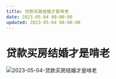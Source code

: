 ```yaml
---
title: 贷款买房结婚才是啃老
date: 2023-05-04 00:00:00
updated: 2023-05-04 00:00:00
---
```


# 贷款买房结婚才是啃老

![2023-05-04-贷款买房结婚才是啃老](assets/2023-05-04-贷款买房结婚才是啃老.jpeg)

